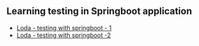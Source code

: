 ## Learning testing in Springboot application
* [Loda - testing with springboot - 1](https://loda.me/spring-boot-18-huong-dan-chi-tiet-test-spring-boot-loda1558861382229/) 
* [Loda - testing with springboot -2](https://loda.me/spring-boot-19-huong-dan-chi-tiet-test-spring-boot-phan-2-loda1576651860410/)

